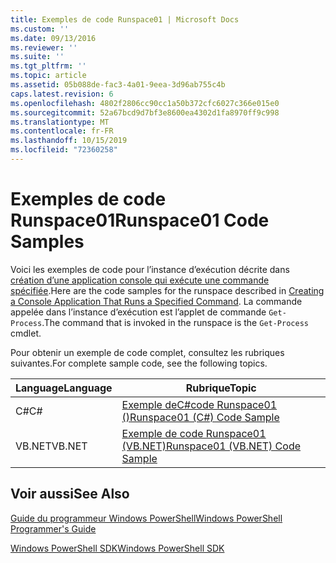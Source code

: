 ```yaml
---
title: Exemples de code Runspace01 | Microsoft Docs
ms.custom: ''
ms.date: 09/13/2016
ms.reviewer: ''
ms.suite: ''
ms.tgt_pltfrm: ''
ms.topic: article
ms.assetid: 05b088de-fac3-4a01-9eea-3d96ab755c4b
caps.latest.revision: 6
ms.openlocfilehash: 4802f2806cc90cc1a50b372cfc6027c366e015e0
ms.sourcegitcommit: 52a67bcd9d7bf3e8600ea4302d1fa8970ff9c998
ms.translationtype: MT
ms.contentlocale: fr-FR
ms.lasthandoff: 10/15/2019
ms.locfileid: "72360258"
---
```

# <a name="runspace01-code-samples"></a><span data-ttu-id="a4606-102">Exemples de code Runspace01</span><span class="sxs-lookup"><span data-stu-id="a4606-102">Runspace01 Code Samples</span></span>

<span data-ttu-id="a4606-103">Voici les exemples de code pour l’instance d’exécution décrite dans [création d’une application console qui exécute une commande spécifiée](/dotnet/csharp/programming-guide/inside-a-program/hello-world-your-first-program).</span><span class="sxs-lookup"><span data-stu-id="a4606-103">Here are the code samples for the runspace described in [Creating a Console Application That Runs a Specified Command](/dotnet/csharp/programming-guide/inside-a-program/hello-world-your-first-program).</span></span> <span data-ttu-id="a4606-104">La commande appelée dans l’instance d’exécution est l’applet de commande `Get-Process`.</span><span class="sxs-lookup"><span data-stu-id="a4606-104">The command that is invoked in the runspace is the `Get-Process` cmdlet.</span></span>

<span data-ttu-id="a4606-105">Pour obtenir un exemple de code complet, consultez les rubriques suivantes.</span><span class="sxs-lookup"><span data-stu-id="a4606-105">For complete sample code, see the following topics.</span></span>

|<span data-ttu-id="a4606-106">Language</span><span class="sxs-lookup"><span data-stu-id="a4606-106">Language</span></span>|<span data-ttu-id="a4606-107">Rubrique</span><span class="sxs-lookup"><span data-stu-id="a4606-107">Topic</span></span>|
|--------------|-----------|
|<span data-ttu-id="a4606-108">C#</span><span class="sxs-lookup"><span data-stu-id="a4606-108">C#</span></span>|[<span data-ttu-id="a4606-109">Exemple deC#code Runspace01 ()</span><span class="sxs-lookup"><span data-stu-id="a4606-109">Runspace01 (C#) Code Sample</span></span>](./runspace01-csharp-code-sample.md)|
|<span data-ttu-id="a4606-110">VB.NET</span><span class="sxs-lookup"><span data-stu-id="a4606-110">VB.NET</span></span>|[<span data-ttu-id="a4606-111">Exemple de code Runspace01 (VB.NET)</span><span class="sxs-lookup"><span data-stu-id="a4606-111">Runspace01 (VB.NET) Code Sample</span></span>](./runspace01-vb-net-code-sample.md)|

## <a name="see-also"></a><span data-ttu-id="a4606-112">Voir aussi</span><span class="sxs-lookup"><span data-stu-id="a4606-112">See Also</span></span>

[<span data-ttu-id="a4606-113">Guide du programmeur Windows PowerShell</span><span class="sxs-lookup"><span data-stu-id="a4606-113">Windows PowerShell Programmer's Guide</span></span>](./windows-powershell-programmer-s-guide.md)

[<span data-ttu-id="a4606-114">Windows PowerShell SDK</span><span class="sxs-lookup"><span data-stu-id="a4606-114">Windows PowerShell SDK</span></span>](../windows-powershell-reference.md)